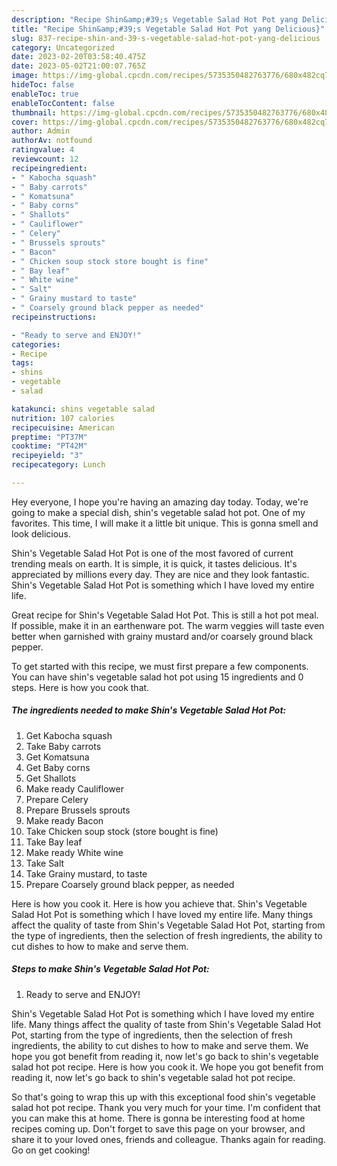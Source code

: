 ```yaml
---
description: "Recipe Shin&amp;#39;s Vegetable Salad Hot Pot yang Delicious}"
title: "Recipe Shin&amp;#39;s Vegetable Salad Hot Pot yang Delicious}"
slug: 837-recipe-shin-and-39-s-vegetable-salad-hot-pot-yang-delicious
category: Uncategorized
date: 2023-02-20T03:58:40.475Z
date: 2023-05-02T21:00:07.765Z
image: https://img-global.cpcdn.com/recipes/5735350482763776/680x482cq70/shins-vegetable-salad-hot-pot-recipe-main-photo.jpg
hideToc: false
enableToc: true
enableTocContent: false
thumbnail: https://img-global.cpcdn.com/recipes/5735350482763776/680x482cq70/shins-vegetable-salad-hot-pot-recipe-main-photo.jpg
cover: https://img-global.cpcdn.com/recipes/5735350482763776/680x482cq70/shins-vegetable-salad-hot-pot-recipe-main-photo.jpg
author: Admin
authorAv: notfound
ratingvalue: 4
reviewcount: 12
recipeingredient:
- " Kabocha squash"
- " Baby carrots"
- " Komatsuna"
- " Baby corns"
- " Shallots"
- " Cauliflower"
- " Celery"
- " Brussels sprouts"
- " Bacon"
- " Chicken soup stock store bought is fine"
- " Bay leaf"
- " White wine"
- " Salt"
- " Grainy mustard to taste"
- " Coarsely ground black pepper as needed"
recipeinstructions:

- "Ready to serve and ENJOY!"
categories:
- Recipe
tags:
- shins
- vegetable
- salad

katakunci: shins vegetable salad 
nutrition: 107 calories
recipecuisine: American
preptime: "PT37M"
cooktime: "PT42M"
recipeyield: "3"
recipecategory: Lunch

---
```



Hey everyone, I hope you're having an amazing day today. Today, we're going to make a special dish, shin&#39;s vegetable salad hot pot. One of my favorites. This time, I will make it a little bit unique. This is gonna smell and look delicious.

Shin&#39;s Vegetable Salad Hot Pot is one of the most favored of current trending meals on earth. It is simple, it is quick, it tastes delicious. It's appreciated by millions every day. They are nice and they look fantastic. Shin&#39;s Vegetable Salad Hot Pot is something which I have loved my entire life.

Great recipe for Shin&#39;s Vegetable Salad Hot Pot. This is still a hot pot meal. If possible, make it in an earthenware pot. The warm veggies will taste even better when garnished with grainy mustard and/or coarsely ground black pepper.


To get started with this recipe, we must first prepare a few components. You can have shin&#39;s vegetable salad hot pot using 15 ingredients and 0 steps. Here is how you cook that.

<!--inarticleads1-->

##### The ingredients needed to make Shin&#39;s Vegetable Salad Hot Pot:

1. Get  Kabocha squash
1. Take  Baby carrots
1. Get  Komatsuna
1. Get  Baby corns
1. Get  Shallots
1. Make ready  Cauliflower
1. Prepare  Celery
1. Prepare  Brussels sprouts
1. Make ready  Bacon
1. Take  Chicken soup stock (store bought is fine)
1. Take  Bay leaf
1. Make ready  White wine
1. Take  Salt
1. Take  Grainy mustard, to taste
1. Prepare  Coarsely ground black pepper, as needed


Here is how you cook it. Here is how you achieve that. Shin&#39;s Vegetable Salad Hot Pot is something which I have loved my entire life. Many things affect the quality of taste from Shin&#39;s Vegetable Salad Hot Pot, starting from the type of ingredients, then the selection of fresh ingredients, the ability to cut dishes to how to make and serve them. 

<!--inarticleads2-->

##### Steps to make Shin&#39;s Vegetable Salad Hot Pot:


1. Ready to serve and ENJOY!

Shin&#39;s Vegetable Salad Hot Pot is something which I have loved my entire life. Many things affect the quality of taste from Shin&#39;s Vegetable Salad Hot Pot, starting from the type of ingredients, then the selection of fresh ingredients, the ability to cut dishes to how to make and serve them. We hope you got benefit from reading it, now let&#39;s go back to shin&#39;s vegetable salad hot pot recipe. Here is how you cook it. We hope you got benefit from reading it, now let&#39;s go back to shin&#39;s vegetable salad hot pot recipe. 

So that's going to wrap this up with this exceptional food shin&#39;s vegetable salad hot pot recipe. Thank you very much for your time. I'm confident that you can make this at home. There is gonna be interesting food at home recipes coming up. Don't forget to save this page on your browser, and share it to your loved ones, friends and colleague. Thanks again for reading. Go on get cooking!
